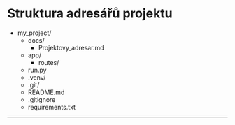 # Struktura adresářů projektu

- my_project/
  - docs/
    - Projektovy_adresar.md
  - app/
    - routes/
  - run.py
  - .venv/
  - .git/
  - README.md
  - .gitignore
  - requirements.txt

---
